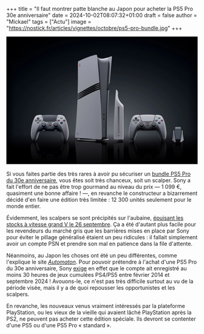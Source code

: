 +++
title = "Il faut montrer patte blanche au Japon pour acheter la PS5 Pro 30e anniversaire"
date = 2024-10-02T08:07:32+01:00
draft = false
author = "Mickael"
tags = ["Actu"]
image = "https://nostick.fr/articles/vignettes/octobre/ps5-pro-bundle.jpg"
+++

![PS5 Pro 30e anniversaire](ps5-pro-bundle.jpg "Il est beau mon bundle !")

Si vous faites partie des très rares à avoir pu sécuriser un [bundle PS5 Pro du 30e anniversaire](https://nostick.fr/articles/2024/septembre/1909-ps5-30e-anniversaire/), vous êtes soit très chanceux, soit un scalper. Sony a fait l'effort de ne pas être trop gourmand au niveau du prix — 1 099 €, quasiment une bonne affaire ! —, en revanche le constructeur a bizarrement décidé d'en faire une édition très limitée : 12 300 unités seulement pour le monde entier.

Évidemment, les scalpers se sont précipités sur l'aubaine, [épuisant les stocks à vitesse grand V le 26 septembre](https://nostick.fr/articles/2024/septembre/2609-bundle-ps5-pro-en-vente/). Ça a été d'autant plus facile pour les revendeurs du marché gris que les barrières mises en place par Sony pour éviter le pillage généralisé étaient un peu ridicules : il fallait simplement avoir un compte PSN et prendre son mal en patience dans la file d'attente.

Néanmoins, au Japon les choses ont été un peu différentes, comme l'explique le site *[Automaton](https://automaton-media.com/en/news/to-battle-ps5-pro-30th-anniversary-edition-scalpers-sony-imposes-conditions-for-ordering-the-console-but-only-in-japan/)*. Pour pouvoir prétendre à l'achat d'une PS5 Pro du 30e anniversaire, Sony [exige](https://www.playstation.com/ja-jp/local/campaigns/ps5-30th-register-to-pre-order/) en effet que le compte ait enregistré au moins 30 heures de jeux cumulées PS4/PS5 entre février 2014 et septembre 2024 ! Avouons-le, ce n'est pas très difficile surtout au vu de la période visée, mais il y a de quoi repousser les opportunistes et les scalpers.

En revanche, les nouveaux venus vraiment intéressés par la plateforme PlayStation, ou les vieux de la vieille qui avaient lâché PlayStation après la PS2, ne peuvent pas acheter cette édition spéciale. Ils devront se contenter d'une PS5 ou d'une PS5 Pro « standard ».